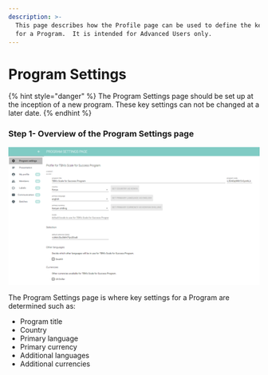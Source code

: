 ```yaml
---
description: >-
  This page describes how the Profile page can be used to define the key setting
  for a Program.  It is intended for Advanced Users only.
---
```


# Program Settings

{% hint style="danger" %}
The Program Settings page should be set up at the inception of a new program.  These key settings can not be changed at a later date.
{% endhint %}

### Step 1- Overview of the Program Settings page

![](../../../.gitbook/assets/image%20%2880%29.png)

The Program Settings page is where key settings for a Program are determined such as:

* Program title
* Country
* Primary language
* Primary currency
* Additional languages
* Additional currencies



